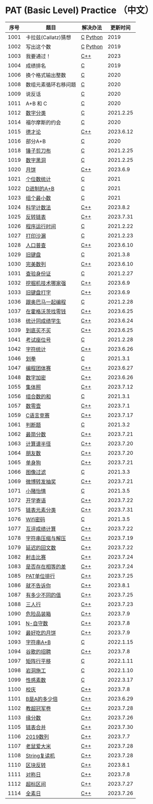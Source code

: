 # PAT (Basic Level) Practice （中文）

| 序号   | 题目 | 解决办法                                                                      | 更新时间 |
|------| ---- |---------------------------------------------------------------------------| -- |
| 1001 | 卡拉兹(Callatz)猜想 | [C](/C/pat1001.c "C语言实现") [Python](/Python/Callatz.py "Python实现")         | 2019 |
| 1002 | 写出这个数 | [C](/C/pat1002.c "C语言实现") [Python](/Python/pat1002.py "Python实现")         | 2019 |
| 1003 | 我要通过！ | [C++](/C++/pat1003.cpp "C++语言实现")  | 2023 |
| 1004 | 成绩排名 | [C](/C/pat1004.c "C语言实现")                                                 | 2019 |
| 1006 | 换个格式输出整数 | [C](/C/pat1006.c "C语言实现")                                                 | 2020 |
| 1008 | 数组元素循环右移问题 | [C](/C/pat1008.c "C语言实现")                                                 | 2020 |
| 1009 | 说反话 | [C](/C/pat1009.c "C语言实现")                                                 | 2020 |
| 1011 | A+B 和 C | [C](/C/pat1011.c "C语言实现")                                                 | 2020 |
| 1012 | [数字分类](https://pintia.cn/problem-sets/994805260223102976/problems/994805311146147840 "数字分类") | [C](/C/pat1012.c "C语言实现")                                                 | 2021.2.25 |
| 1014 | 福尔摩斯的约会 | [C](/C/pat1014.c "C语言实现")                                                 | 2020 |
| 1015 | [德才论](https://pintia.cn/problem-sets/994805260223102976/exam/problems/994805307551629312 "德才论") | [C++](/C++/pat1015.cpp "C++语言实现")                                                 | 2023.6.12 |
| 1016 | 部分A+B | [C](/C/pat1016.c "C语言实现")                                                 | 2020 |
| 1018 | [锤子剪刀布](https://pintia.cn/problem-sets/994805260223102976/problems/994805304020025344 "锤子剪刀布") | [C](/C/pat1018.c "C语言实现")                                                 | 2021.2.25 |
| 1019 | [数字黑洞](https://pintia.cn/problem-sets/994805260223102976/problems/994805302786899968 "数字黑洞") | [C](/C/pat1019.c "C语言实现")                                                 | 2021.2.25 |
| 1020 | [月饼](https://pintia.cn/problem-sets/994805260223102976/exam/problems/994805301562163200 "月饼") | [C++](/C++/pat1020.cpp "C++语言实现")                                                 | 2023.6.9 |
| 1021 | [个位数统计](https://pintia.cn/problem-sets/994805260223102976/problems/994805300404535296 "个位数统计") | [C](/C/pat1021.c "C语言实现")                                                 | 2021 |
| 1022 | [D进制的A+B](https://pintia.cn/problem-sets/994805260223102976/problems/994805299301433344 "D进制的A+B") | [C](/C/pat1022.c "C语言实现")                                                 | 2021 |
| 1023 | [组个最小数](https://pintia.cn/problem-sets/994805260223102976/problems/994805298269634560 "组个最小数") | [C](/C/pat1023.c "C语言实现")                                                 | 2021 |
| 1024 | [科学计数法](https://pintia.cn/problem-sets/994805260223102976/exam/problems/994805297229447168?type=7&page=0 "科学计数法") | [C++](/C++/pat1024_v2.cpp "C++语言实现")                                                 | 2023.8.2 |
| 1025 | [反转链表](https://pintia.cn/problem-sets/994805260223102976/exam/problems/994805296180871168?type=7&page=0 "反转链表") | [C++](/C++/pat1025_v2.cpp "C++语言实现")                                                 | 2023.7.31 |
| 1026 | [程序运行时间](https://pintia.cn/problem-sets/994805260223102976/problems/994805295203598336 "程序运行时间") | [C](/C/pat1026.c "C语言实现")                                                 | 2021.2.22 |
| 1027 | [打印沙漏](https://pintia.cn/problem-sets/994805260223102976/problems/994805294251491328 "打印沙漏") | [C](/C/pat1027.c "C语言实现")                                                 | 2021.2.23 |
| 1028 | [人口普查](https://pintia.cn/problem-sets/994805260223102976/exam/problems/994805293282607104 "人口普查") | [C++](/C++/pat1028.cpp "C++语言实现")                                                 | 2023.6.10 |
| 1029 | [旧键盘](https://pintia.cn/problem-sets/994805260223102976/problems/994805292322111488 "旧键盘") | [C](/C/pat1029.c "C语言实现")                                                 | 2021.3.8 |
| 1030 | [完美数列](https://pintia.cn/problem-sets/994805260223102976/exam/problems/994805291311284224 "完美数列") | [C++](/C++/pat1030.cpp "C++语言实现")                                                 | 2023.6.10 |
| 1031 | [查验身份证](https://pintia.cn/problem-sets/994805260223102976/problems/994805290334011392 "查验身份证") | [C](/C/pat1031.c "C语言实现")                                                 | 2021.2.27 |
| 1032 | [挖掘机技术哪家强](https://pintia.cn/problem-sets/994805260223102976/exam/problems/994805289432236032 "挖掘机技术哪家强") | [C++](/C++/pat1032.cpp "C++语言实现")                                                 | 2023.6.9 |
| 1033 | [旧键盘打字](https://pintia.cn/problem-sets/994805260223102976/exam/problems/994805288530460672 "旧键盘打字") | [C++](/C++/pat1033.cpp "C++语言实现")                                                 | 2023.6.9 |
| 1036 | [跟奥巴马一起编程](https://pintia.cn/problem-sets/994805260223102976/problems/994805285812551680 "跟奥巴马一起编程") | [C](/C/pat1036.c "C语言实现")                                                 | 2021.2.28 |
| 1037 | [在霍格沃茨找零钱](https://pintia.cn/problem-sets/994805260223102976/exam/problems/994805284923359232 "在霍格沃茨找零钱") | [C++](/C++/pat1037.cpp "C++语言实现")                                                 | 2023.6.25 |
| 1038 | [统计同成绩学生](https://pintia.cn/problem-sets/994805260223102976/exam/problems/994805284092887040 "统计同成绩学生") | [C++](/C++/pat1038.cpp "C++语言实现")                                                 | 2023.6.24 |
| 1039 | [到底买不买](https://pintia.cn/problem-sets/994805260223102976/exam/problems/994805283241443328 "到底买不买") | [C++](/C++/pat1039.cpp "C++语言实现")                                                 | 2023.6.25 |
| 1041 | [考试座位号](https://pintia.cn/problem-sets/994805260223102976/problems/994805281567916032 "考试座位号") | [C](/C/pat1041.c "C语言实现")                                                 | 2021.2.28 |
| 1042 | [字符统计](https://pintia.cn/problem-sets/994805260223102976/exam/problems/994805280817135616 "字符统计") | [C++](/C++/pat1042.cpp "C++语言实现")                                                 | 2023.6.26 |
| 1046 | [划拳](https://pintia.cn/problem-sets/994805260223102976/problems/994805277847568384 "划拳") | [C](/C/pat1046.c "C语言实现")                                                 | 2021.3.1 |
| 1047 | [编程团体赛](https://pintia.cn/problem-sets/994805260223102976/exam/problems/994805277163896832 "编程团体赛") | [C++](/C++/pat1047.cpp "C++语言实现")                                                 | 2023.6.27 |
| 1048 | [数字加密](https://pintia.cn/problem-sets/994805260223102976/exam/problems/994805276438282240 "数字加密") | [C++](/C++/pat1048.cpp "C++语言实现")                                                 | 2023.6.26 |
| 1055 | [集体照](https://pintia.cn/problem-sets/994805260223102976/exam/problems/994805272021680128 "集体照") | [C++](/C++/pat1055.cpp "C++语言实现")                                                 | 2023.7.12 |
| 1056 | [组合数的和](https://pintia.cn/problem-sets/994805260223102976/problems/994805271455449088 "组合数的和") | [C](/C/pat1056.c "C语言实现")                                                 | 2021.3.1 |
| 1057 | [数零壹](https://pintia.cn/problem-sets/994805260223102976/exam/problems/994805270914383872 "数零壹") | [C++](/C++/pat1057.cpp "C++语言实现")                                                 | 2023.7.1 |
| 1059 | [C语言竞赛](https://pintia.cn/problem-sets/994805260223102976/exam/problems/994805269828059136 "C语言竞赛") | [C++](/C++/pat1059.cpp "C++语言实现")                                                 | 2023.7.17 |
| 1061 | [判断题](https://pintia.cn/problem-sets/994805260223102976/problems/994805268817231872 "判断题") | [C](/C/pat1061.c "C语言实现")                                                 | 2021.3.2 |
| 1062 | [最简分数](https://pintia.cn/problem-sets/994805260223102976/exam/problems/994805268334886912?type=7&page=0 "最简分数") | [C++](/C++/pat1062.cpp "C++语言实现")                                                 | 2023.7.21 |
| 1063 | [计算谱半径](https://pintia.cn/problem-sets/994805260223102976/exam/problems/994805267860930560?type=7&page=0 "计算谱半径") | [C++](/C++/pat1063.cpp "C++语言实现")                                                 | 2023.7.20 |
| 1064 | [朋友数](https://pintia.cn/problem-sets/994805260223102976/exam/problems/994805267416334336?type=7&page=0 "朋友数") | [C++](/C++/pat1064.cpp "C++语言实现")                                                 | 2023.7.20 |
| 1065 | [单身狗](https://pintia.cn/problem-sets/994805260223102976/exam/problems/994805266942377984?type=7&page=0 "单身狗") | [C++](/C++/pat1065.cpp "C++语言实现")                                                 | 2023.7.21 |
| 1066 | [图像过滤](https://pintia.cn/problem-sets/994805260223102976/problems/994805266514558976 "图像过滤") | [C](/C/pat1066.c "C语言实现")                                                 | 2021.3.3 |
| 1069 | [微博转发抽奖](https://pintia.cn/problem-sets/994805260223102976/exam/problems/994805265159798784?type=7&page=0 "微博转发抽奖") | [C++](/C++/pat1069.cpp "C++语言实现")                                                 | 2023.7.21 |
| 1071 | [小赌怡情](https://pintia.cn/problem-sets/994805260223102976/problems/994805264312549376 "小赌怡情") | [C](/C/pat1071.c "C语言实现")                                                 | 2021.3.5 |
| 1072 | [开学寄语](https://pintia.cn/problem-sets/994805260223102976/exam/problems/994805263964422144?type=7&page=0 "开学寄语") | [C++](/C++/pat1072.cpp "C++语言实现")                                                 | 2023.7.22 |
| 1075 | [链表元素分类](https://pintia.cn/problem-sets/994805260223102976/exam/problems/994805262953594880?type=7&page=0 "链表元素分类") | [C++](/C++/pat1075.cpp "C++语言实现")                                                 | 2023.7.31 |
| 1076 | [Wifi密码](https://pintia.cn/problem-sets/994805260223102976/problems/994805262622244864 "Wifi密码") | [C](/C/pat1076.c "C语言实现")                                                 | 2021.3.5 |
| 1077 | [互评成绩计算](https://pintia.cn/problem-sets/994805260223102976/exam/problems/994805262303477760?type=7&page=0 "互评成绩计算") | [C++](/C++/pat1077.cpp "C++语言实现")                                                 | 2023.7.22 |
| 1078 | [字符串压缩与解压](https://pintia.cn/problem-sets/994805260223102976/exam/problems/994805262018265088?type=7&page=0 "字符串压缩与解压") | [C++](/C++/pat1078.cpp "C++语言实现")                                                 | 2023.7.19 |
| 1079 | [延迟的回文数](https://pintia.cn/problem-sets/994805260223102976/exam/problems/994805261754023936?type=7&page=0 "延迟的回文数") | [C++](/C++/pat1079.cpp "C++语言实现")                                                 | 2023.7.22 |
| 1082 | [射击比赛](https://pintia.cn/problem-sets/994805260223102976/exam/problems/994805260990660608?type=7&page=0 "射击比赛") | [C++](/C++/pat1082.cpp "C++语言实现")                                                 | 2023.7.24 |
| 1083 | [是否存在相等的差](https://pintia.cn/problem-sets/994805260223102976/exam/problems/994805260780945408?type=7&page=0 "是否存在相等的差") | [C++](/C++/pat1083.cpp "C++语言实现")                                                 | 2023.7.24 |
| 1085 | [PAT单位排行](https://pintia.cn/problem-sets/994805260223102976/exam/problems/994805260353126400?type=7&page=0 "PAT单位排行") | [C++](/C++/pat1085.cpp "C++语言实现")                                                 | 2023.7.25 |
| 1086 | [就不告诉你](https://pintia.cn/problem-sets/994805260223102976/exam/problems/1038429065476579328?type=7&page=0 "就不告诉你") | [C++](/C++/pat1086.cpp "C++语言实现")                                                 | 2023.8.1 |
| 1087 | [有多少不同的值](https://pintia.cn/problem-sets/994805260223102976/exam/problems/1038429191091781632?type=7&page=0 "有多少不同的值") | [C++](/C++/pat1087.cpp "C++语言实现")                                                 | 2023.7.25 |
| 1088 | [三人行](https://pintia.cn/problem-sets/994805260223102976/exam/problems/1038429286185074688?type=7&page=0 "三人行") | [C++](/C++/pat1088.cpp "C++语言实现")                                                 | 2023.7.23 |
| 1090 | [危险品装箱](https://pintia.cn/problem-sets/994805260223102976/exam/problems/1038429484026175488 "危险品装箱") | [C++](/C++/pat1090.cpp "C++语言实现")                                                 | 2023.7.9 |
| 1091 | [N-自守数](https://pintia.cn/problem-sets/994805260223102976/exam/problems/1071785664454127616 "N-自守数") | [C++](/C++/pat1091.cpp "C++语言实现")                                                 | 2023.7.8 |
| 1092 | [最好吃的月饼](https://pintia.cn/problem-sets/994805260223102976/exam/problems/1071785779399028736 "最好吃的月饼") | [C++](/C++/pat1092.cpp "C++语言实现")                                                 | 2023.7.9 |
| 1093 | [字符串A+B](https://pintia.cn/problem-sets/994805260223102976/problems/1071785884776722432 "字符串A+B") | [C](/C/pat1093.c "C语言实现")                                                 | 2022.1.15 |
| 1094 | [谷歌的招聘](https://pintia.cn/problem-sets/994805260223102976/exam/problems/1071785997033074688 "谷歌的招聘") | [C++](/C++/pat1094.cpp "C++语言实现")                                                 | 2023.7.8 |
| 1097 | [矩阵行平移](https://pintia.cn/problem-sets/994805260223102976/problems/1478633729396088832 "矩阵行平移") | [C](/C/pat1097.c "C语言实现")                                                 | 2022.1.11 |
| 1098 | [岩洞施工](https://pintia.cn/problem-sets/994805260223102976/problems/1478633798962888704 "岩洞施工") | [C](/C/pat1098.c "C语言实现")                                                 | 2022.1.10 |
| 1099 | [性感素数](https://pintia.cn/problem-sets/994805260223102976/problems/1478633879405998080 "性感素数") | [C](/C/pat1099.c "C语言实现")                                                 | 2022.3.17 |
| 1100 | [校庆](https://pintia.cn/problem-sets/994805260223102976/exam/problems/1478633948431106048 "校庆") | [C++](/C++/pat1100.cpp "C++语言实现")                                                 | 2023.7.8 |
| 1101 | [B是A的多少倍](https://pintia.cn/problem-sets/994805260223102976/exam/problems/1478634052026146816 "B是A的多少倍") | [C++](/C++/pat1101.cpp "C++语言实现")                                                 | 2023.6.29 |
| 1102 | [教超冠军卷](https://pintia.cn/problem-sets/994805260223102976/exam/problems/1478634116941389824?type=7&page=1 "教超冠军卷") | [C++](/C++/pat1102.cpp "C++语言实现")                                                 | 2023.7.28 |
| 1103 | [缘分数](https://pintia.cn/problem-sets/994805260223102976/exam/problems/1478634171962896384?type=7&page=1 "缘分数") | [C++](/C++/pat1103.cpp "C++语言实现")                                                 | 2023.7.26 |
| 1105 | [链表合并](https://pintia.cn/problem-sets/994805260223102976/exam/problems/1478634321389170688?type=7&page=1 "链表合并") | [C++](/C++/pat1105.cpp "C++语言实现")                                                 | 2023.7.30 |
| 1106 | [2019数列](https://pintia.cn/problem-sets/994805260223102976/exam/problems/1478634404943273984 "2019数列") | [C++](/C++/pat1106.cpp "C++语言实现")                                                 | 2023.7.7 |
| 1107 | [老鼠爱大米](https://pintia.cn/problem-sets/994805260223102976/exam/problems/1478634461852217344?type=7&page=1 "老鼠爱大米") | [C++](/C++/pat1107.cpp "C++语言实现")                                                 | 2023.7.28 |
| 1108 | [String复读机](https://pintia.cn/problem-sets/994805260223102976/exam/problems/1478634527046828032?type=7&page=1 "String复读机") | [C++](/C++/pat1108.cpp "C++语言实现")                                                 | 2023.7.28 |
| 1110 | [区块反转](https://pintia.cn/problem-sets/994805260223102976/exam/problems/1478634682663895040?type=7&page=1 "区块反转") | [C++](/C++/pat1110.cpp "C++语言实现")                                                 | 2023.8.1 |
| 1111 | [对称日](https://pintia.cn/problem-sets/994805260223102976/exam/problems/1621699285882593280 "对称日") | [C++](/C++/pat1111.cpp "C++语言实现")                                                 | 2023.7.8 |
| 1112 | [超标区间](https://pintia.cn/problem-sets/994805260223102976/exam/problems/1621699370158747648?type=7&page=1 "超标区间") | [C++](/C++/pat1112.cpp "C++语言实现")                                                 | 2023.7.27 |
| 1114 | [ 全素日](https://pintia.cn/problem-sets/994805260223102976/exam/problems/1621699417143324672?type=7&page=1 " 全素日") | [C++](/C++/pat1114.cpp "C++语言实现")                                                 | 2023.7.26 |